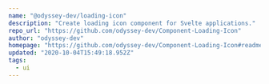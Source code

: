 ```yaml
---
name: "@odyssey-dev/loading-icon"
description: "Create loading icon component for Svelte applications."
repo_url: "https://github.com/odyssey-dev/Component-Loading-Icon"
author: "odyssey-dev"
homepage: "https://github.com/odyssey-dev/Component-Loading-Icon#readme"
updated: "2020-10-04T15:49:18.952Z"
tags: 
  - ui
---
```

